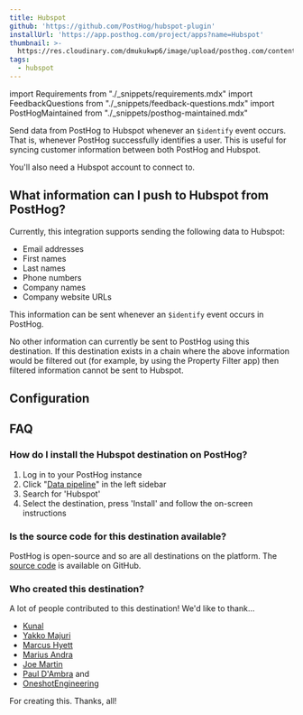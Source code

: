 ```yaml
---
title: Hubspot
github: 'https://github.com/PostHog/hubspot-plugin'
installUrl: 'https://app.posthog.com/project/apps?name=Hubspot'
thumbnail: >-
  https://res.cloudinary.com/dmukukwp6/image/upload/posthog.com/contents/cdp/thumbnails/hubspot.svg
tags:
  - hubspot
---
```


import Requirements from "./_snippets/requirements.mdx"
import FeedbackQuestions from "./_snippets/feedback-questions.mdx"
import PostHogMaintained from "./_snippets/posthog-maintained.mdx"

Send data from PostHog to Hubspot whenever an `$identify` event occurs. That is, whenever PostHog successfully identifies a user. This is useful for syncing customer information between both PostHog and Hubspot.

<Requirements />

You'll also need a Hubspot account to connect to.

## What information can I push to Hubspot from PostHog?

Currently, this integration supports sending the following data to Hubspot:

-   Email addresses
-   First names
-   Last names
-   Phone numbers
-   Company names
-   Company website URLs

This information can be sent whenever an `$identify` event occurs in PostHog.

No other information can currently be sent to PostHog using this destination. If this destination exists in a chain where the above information would be filtered out (for example, by using the Property Filter app) then filtered information cannot be sent to Hubspot.

## Configuration

<AppParameters />

## FAQ

### How do I install the Hubspot destination on PostHog?

1. Log in to your PostHog instance
2.  Click "[Data pipeline](https://us.posthog.com/apps)" in the left sidebar
3. Search for 'Hubspot'
4. Select the destination, press 'Install' and follow the on-screen instructions

### Is the source code for this destination available?

PostHog is open-source and so are all destinations on the platform. The [source code](https://github.com/PostHog/hubspot-plugin) is available on GitHub.

### Who created this destination?

A lot of people contributed to this destination! We'd like to thank...

-   [Kunal](https://github.com/kpthatsme)
-   [Yakko Majuri](https://github.com/yakkomajuri)
-   [Marcus Hyett](https://github.com/marcushyett-ph)
-   [Marius Andra](https://github.com/mariusandra)
-   [Joe Martin](https://github.com/joethreepwood)
-   [Paul D'Ambra](https://github.com/pauldambra) and
-   [OneshotEngineering](https://github.com/oneshot-engineering)

For creating this. Thanks, all!

<PostHogMaintained />

<FeedbackQuestions />
